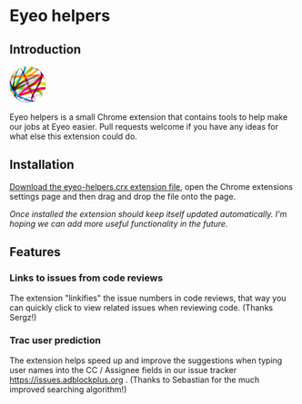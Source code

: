 # Eyeo helpers

## Introduction

![Eyeo](/src/icons/detailed/eyeo-64.png)

Eyeo helpers is a small Chrome extension that contains tools to
help make our jobs at Eyeo easier. Pull requests welcome if you have any
ideas for what else this extension could do.

## Installation

[Download the eyeo-helpers.crx extension file](https://raw.githubusercontent.com/kzar/eyeo-helpers/master/eyeo-helpers.crx),
open the Chrome extensions settings page and then drag and drop the file
onto the page.

_Once installed the extension should keep itself updated automatically. I'm
hoping we can add more useful functionality in the future._

## Features

### Links to issues from code reviews

The extension "linkifies" the issue numbers in code reviews, that way you can
quickly click to view related issues when reviewing code. (Thanks Sergz!)

### Trac user prediction

The extension helps speed up and improve the suggestions when typing
user names into the CC / Assignee fields in our issue tracker
https://issues.adblockplus.org . (Thanks to Sebastian for the much improved
searching algorithm!)
